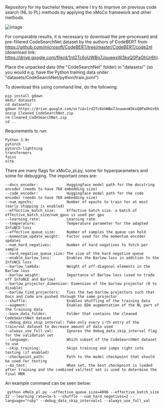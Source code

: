 Repository for my bachelor thesis, where I try to improve on previous code search (NL to PL) methods by applying the xMoCo framework and other methods.

![image](https://user-images.githubusercontent.com/87820315/132730082-bfb976d2-7aae-40ed-b7eb-59c4790f2abd.png)


For comparable results, it is necessary to download the pre-processed and pre-filtered CodeSearchNet dataset by the authors of CodeBERT from https://github.com/microsoft/CodeBERT/tree/master/CodeBERT/code2nl (download link: https://drive.google.com/file/d/1rd2Tc6oUWBo7JouwexW3ksQ0PaOhUr6h).

Place the unpacked data (the "CodeSearchNet" folder) in "datasets/" (so you would e.g. have the Python training data under "datasets/CodeSearchNet/python/train.jsonl")

To download this using command line, do the following:

    pip install gdown
    mkdir datasets
    cd datasets/
    gdown https://drive.google.com/uc?id=1rd2Tc6oUWBo7JouwexW3ksQ0PaOhUr6h
    unzip Cleaned_CodeSearchNet.zip
    rm Cleaned_CodeSearchNet.zip
    cd ..

Requirements to run:

    Python 3.9+
    pytorch
    pytorch-lightning
    transformers
    faiss
    nltk

There are many flags for xMoCo_pl.py, some for hyperparameters and some for debugging. The important ones are:

    --docs_encoder:             Huggingface model path for the docstring encoder (needs to have 768 embedding size)
    --code_encoder:             Huggingface model path for the code encoder (needs to have 768 embedding size)
    --num_epochs:               Number of epochs to train for at most (early stopping is enabled)
    --effective_batch_size:     Effective batch size. a batch of effective_batch_size/num_gpus is used per gpu
    --learning_rate:            Learning rate
    --temperature:              Temperature parameter for the adapted InfoNCE loss
    --effective_queue_size:     Number of samples the queue can hold
    --momentum_update_weight:   Factor used for the momentum encoder updates
    --num_hard_negatives:       Number of hard negatives to fetch per sample
    --hard_negative_queue_size: The size of the hard negative queue
    --enable_barlow_loss:       Enables the Barlow loss in addition to the InfoNCE loss
    --barlow_lambda:            Weight of off-diagonal elements in the Barlow loss
    --barlow_weight:            Importance of Barlow loss (used to trade off InfoNCE and Barlow)
    --barlow_projector_dimension: Dimension of the barlow projector (0 to disable)
    --barlow_tied_projectors:   Ties the two barlow projectors such that Docs and Code are pushed through the same projector
    --shuffle:                  Enables shuffling of the training data
    --augment:                  Enables EDA augmentation of the NL part of the training data
    --base_data_folder:         Folder that contains the cleaned CodeSearchNet dataset
    --debug_data_skip_interval: Take only every i-th entry of the train/val dataset to decrease amount of data used
    --always_use_full_val:      Ignores the debug_data_skip_interval flag for the validation set
    --language:                 Which subset of the CodeSearchNet dataset to use
    --skip_training:            Skips training and jumps right into testing (if enabled)
    --checkpoint_path:          Path to the model checkpoint that should be used for testing
    --do_test:                  When set, the best checkpoint is loaded after training and the combined val/test set is used to determine the final MRR

An example command can be seen below:

     python xMoCo_pl.py --effective_queue_size=4096 --effective_batch_size 32 --learning_rate=1e-5 --shuffle --num_hard_negatives=2 --language="ruby" --debug_data_skip_interval=1 --always_use_full_val 

   

